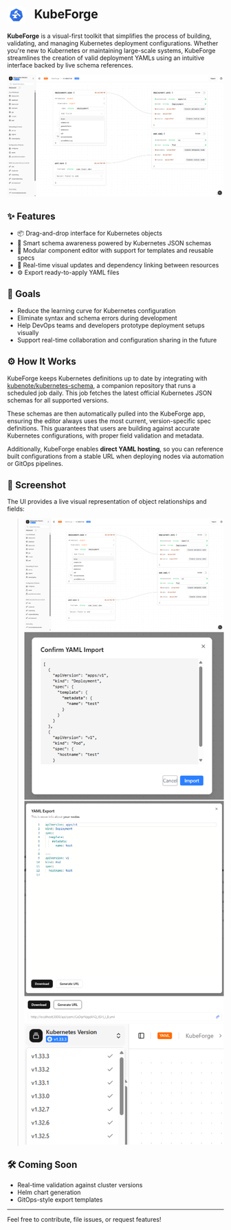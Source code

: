 <h1>
  <img src="./public/icon.png" alt="KubeForge Icon" style="height: 1.5em; vertical-align: middle; margin-right: 0.5em;">
  KubeForge
</h1>

**KubeForge** is a visual-first toolkit that simplifies the process of building, validating, and managing Kubernetes deployment configurations. Whether you're new to Kubernetes or maintaining large-scale systems, KubeForge streamlines the creation of valid deployment YAMLs using an intuitive interface backed by live schema references.

![KubeForge Screenshot](./public/git/screenshot.png)

## ✨ Features

- 📦 Drag-and-drop interface for Kubernetes objects
- 📘 Smart schema awareness powered by Kubernetes JSON schemas
- 🧩 Modular component editor with support for templates and reusable specs
- 🔁 Real-time visual updates and dependency linking between resources
- ⚙️ Export ready-to-apply YAML files

## 🚀 Goals

- Reduce the learning curve for Kubernetes configuration
- Eliminate syntax and schema errors during development
- Help DevOps teams and developers prototype deployment setups visually
- Support real-time collaboration and configuration sharing in the future

## ⚙️ How It Works

KubeForge keeps Kubernetes definitions up to date by integrating with [kubenote/kubernetes-schema](https://github.com/kubenote/kubernetes-schema), a companion repository that runs a scheduled job daily. This job fetches the latest official Kubernetes JSON schemas for all supported versions.

These schemas are then automatically pulled into the KubeForge app, ensuring the editor always uses the most current, version-specific spec definitions. This guarantees that users are building against accurate Kubernetes configurations, with proper field validation and metadata.

Additionally, KubeForge enables **direct YAML hosting**, so you can reference built configurations from a stable URL when deploying nodes via automation or GitOps pipelines.


## 📂 Screenshot

The UI provides a live visual representation of object relationships and fields:

> ![KubeForge UI](./public/git/screenshot.png)
> ![KubeForge UI](./public/git/screenshot-1.png)
> ![KubeForge UI](./public/git/screenshot-2.png)
> ![KubeForge UI](./public/git/screenshot-3.png)
> ![KubeForge UI](./public/git/screenshot-4.png)

## 🛠️ Coming Soon

- Real-time validation against cluster versions
- Helm chart generation
- GitOps-style export templates

---

Feel free to contribute, file issues, or request features!
